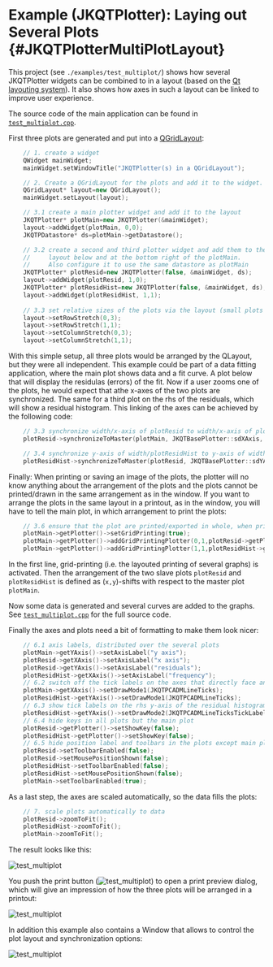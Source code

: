 # Example (JKQTPlotter): Laying out Several Plots {#JKQTPlotterMultiPlotLayout}
This project (see `./examples/test_multiplot/`) shows how several JKQTPlotter widgets can be combined to in a layout (based on the [Qt layouting system](http://doc.qt.io/qt-5/layout.html)). It also shows how axes in such a layout can be linked to improve user experience.

The source code of the main application can be found in  [`test_multiplot.cpp`](https://github.com/jkriege2/JKQtPlotter/tree/master/examples/test_multiplot/test_multiplot.cpp). 

First three plots are generated and put into a [QGridLayout](http://doc.qt.io/qt-5/qgridlayout.html):

```.cpp
    // 1. create a widget
    QWidget mainWidget;
    mainWidget.setWindowTitle("JKQTPlotter(s) in a QGridLayout");

    // 2. Create a QGridLayout for the plots and add it to the widget.
    QGridLayout* layout=new QGridLayout();
    mainWidget.setLayout(layout);

    // 3.1 create a main plotter widget and add it to the layout
    JKQTPlotter* plotMain=new JKQTPlotter(&mainWidget);
    layout->addWidget(plotMain, 0,0);
    JKQTPDatastore* ds=plotMain->getDatastore();

    // 3.2 create a second and third plotter widget and add them to the
    //     layout below and at the bottom right of the plotMain.
    //     Also configure it to use the same datastore as plotMain
    JKQTPlotter* plotResid=new JKQTPlotter(false, &mainWidget, ds);
    layout->addWidget(plotResid, 1,0);
    JKQTPlotter* plotResidHist=new JKQTPlotter(false, &mainWidget, ds);
    layout->addWidget(plotResidHist, 1,1);
	
    // 3.3 set relative sizes of the plots via the layout (small plots have 1/3 the width and height of the large plot
    layout->setRowStretch(0,3);
    layout->setRowStretch(1,1);
    layout->setColumnStretch(0,3);
    layout->setColumnStretch(1,1);
```

With this simple setup, all three plots would be arranged by the QLayout, but they were all independent. This example could be part of a data fitting application, where the main plot shows data and a fit curve. A plot below that will display the residulas (errors) of the fit. Now if a user zooms one of the plots, he would expect that athe x-axes of the two plots are synchronized. The same for a third plot on the rhs of the residuals, which will show a residual histogram. This linking of the axes can be achieved by the following code:

```.cpp
    // 3.3 synchronize width/x-axis of plotResid to width/x-axis of plotMain
    plotResid->synchronizeToMaster(plotMain, JKQTBasePlotter::sdXAxis, true, true, true);

    // 3.4 synchronize y-axis of width/plotResidHist to y-axis of width/plotResid
    plotResidHist->synchronizeToMaster(plotResid, JKQTBasePlotter::sdYAxis, true, true, true);
```

Finally: When printing or saving an image of the plots, the plotter will no know anything about the arrangement of the plots and the plots cannot be printed/drawn in the same arrangement as in the window. If you want to arrange the plots in the same layout in a printout, as in the window, you will have to tell the main plot, in which arrangement to print the plots:

```.cpp
    // 3.6 ensure that the plot are printed/exported in whole, when printing in plotMain
    plotMain->getPlotter()->setGridPrinting(true);
    plotMain->getPlotter()->addGridPrintingPlotter(0,1,plotResid->getPlotter());
    plotMain->getPlotter()->addGridPrintingPlotter(1,1,plotResidHist->getPlotter());
```

In the first line, grid-printing (i.e. the layouted printing of several graphs) is activated. Then the arrangement of the two slave plots `plotResid` and `plotResidHist` is defined as (`x,y`)-shifts with respect to the master plot `plotMain`.

Now some data is generated and several curves are added to the graphs. See [`test_multiplot.cpp`](https://github.com/jkriege2/JKQtPlotter/tree/master/examples/test_multiplot/test_multiplot.cpp) for the full source code.

Finally the axes and plots need a bit of formatting to make them look nicer:

```.cpp
    // 6.1 axis labels, distributed over the several plots
    plotMain->getYAxis()->setAxisLabel("y axis");
    plotResid->getXAxis()->setAxisLabel("x axis");
    plotResid->getYAxis()->setAxisLabel("residuals");
    plotResidHist->getXAxis()->setAxisLabel("frequency");
    // 6.2 switch off the tick labels on the axes that directly face another plot
    plotMain->getXAxis()->setDrawMode1(JKQTPCADMLineTicks);
    plotResidHist->getYAxis()->setDrawMode1(JKQTPCADMLineTicks);
    // 6.3 show tick labels on the rhs y-axis of the residual histogram plot
    plotResidHist->getYAxis()->setDrawMode2(JKQTPCADMLineTicksTickLabels);
    // 6.4 hide keys in all plots but the main plot
    plotResid->getPlotter()->setShowKey(false);
    plotResidHist->getPlotter()->setShowKey(false);
    // 6.5 hide position label and toolbars in the plots except main plot
    plotResid->setToolbarEnabled(false);
    plotResid->setMousePositionShown(false);
    plotResidHist->setToolbarEnabled(false);
    plotResidHist->setMousePositionShown(false);
    plotMain->setToolbarEnabled(true);
```

As a last step, the axes are scaled automatically, so the data fills the plots:

```.cpp
    // 7. scale plots automatically to data
    plotResid->zoomToFit();
    plotResidHist->zoomToFit();
    plotMain->zoomToFit();
```

The result looks like this:

![test_multiplot](https://raw.githubusercontent.com/jkriege2/JKQtPlotter/master/screenshots/test_multiplot.png)

You push the print button (![test_multiplot](https://raw.githubusercontent.com/jkriege2/JKQTPlotter/master/lib/jkqtplotter/resources/images/jkqtp_24_print.png)) to open a print preview dialog, which will give an impression of how the three plots will be arranged in a printout:

![test_multiplot](https://raw.githubusercontent.com/jkriege2/JKQtPlotter/master/screenshots/test_multiplot_printpreview.png)

In addition this example also contains a Window that allows to control the plot layout and synchronization options:

![test_multiplot](https://raw.githubusercontent.com/jkriege2/JKQtPlotter/master/screenshots/test_multiplot_controlwindow.png)




